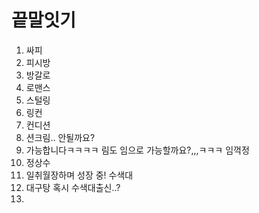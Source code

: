 # 끝말잇기

1. 싸피
1. 피시방
1. 방갈로
1. 로맨스
1. 스털링
1. 링컨
1. 컨디션
1. 션크림.. 안될까요?
1. 가능합니다ㅋㅋㅋㅋ 림도 임으로 가능할까요?,,,ㅋㅋㅋ 임꺽정
1. 정상수
1. 일취월장하며 성장 중! 수색대
1. 대구탕  혹시 수색대출신..?
1. 

